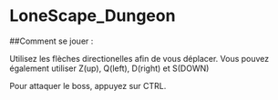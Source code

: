 # LoneScape_Dungeon
##Comment se jouer : 

Utilisez les flèches directionelles afin de vous déplacer. 
Vous pouvez également utiliser Z(up), Q(left), D(right) et S(DOWN)

Pour attaquer le boss, appuyez sur CTRL.
